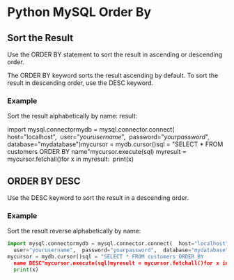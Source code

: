 
Python MySQL Order By
=====================


Sort the Result
---------------


Use the ORDER BY statement to sort the result in ascending or descending 
order.


The ORDER BY keyword sorts the result ascending by default. To sort the 
result in descending order, use the DESC keyword.



### Example


Sort the result alphabetically by name:
 result:



 import mysql.connectormydb = mysql.connector.connect(  host="localhost", 
 user="*yourusername*",  password="*yourpassword*",  database="mydatabase")mycursor = 
 mydb.cursor()sql = "SELECT * FROM customers ORDER BY name"mycursor.execute(sql)
 myresult = mycursor.fetchall()for x in myresult:  print(x)

ORDER BY DESC
-------------


Use the DESC keyword to sort the result in a descending order.



### Example


Sort the result reverse alphabetically by name:



```python
import mysql.connectormydb = mysql.connector.connect(  host="localhost", 
  user="yourusername",  password="yourpassword",  database="mydatabase")
mycursor = mydb.cursor()sql = "SELECT * FROM customers ORDER BY 
  name DESC"mycursor.execute(sql)myresult = mycursor.fetchall()for x in myresult:  
  print(x)
```


